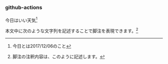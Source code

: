 ### github-actions

####
今日はいい天気[^1]

本文中に次のような文字列を記述することで脚注を表現できます。[^2]


[^1]: 今日とは2017/12/06のこと
[^2]: 脚注の注釈内容は、このように記述します。
